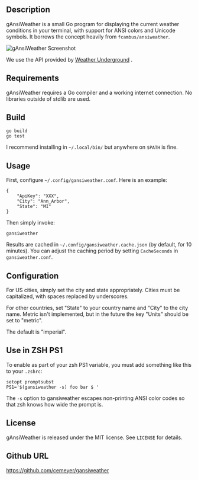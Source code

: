 ## Description

gAnsiWeather is a small Go program for displaying the current weather
conditions in your terminal, with support for ANSI colors and Unicode symbols.
It borrows the concept heavily from `fcambus/ansiweather`.

![gAnsiWeather Screenshot](http://i.imgur.com/WlhaFQz.png)

We use the API provided by
[Weather Underground](http://www.wunderground.com/?apiref=188a3b96201b7e85) .

## Requirements

gAnsiWeather requires a Go compiler and a working internet connection. No
libraries outside of stdlib are used.

## Build

    go build
    go test

I recommend installing in `~/.local/bin/` but anywhere on `$PATH` is fine.

## Usage

First, configure `~/.config/gansiweather.conf`. Here is an example:

    {
        "ApiKey": "XXX",
        "City": "Ann_Arbor",
        "State": "MI"
    }

Then simply invoke:

    gansiweather

Results are cached in `~/.config/gansiweather.cache.json` (by default, for 10
minutes). You can adjust the caching period by setting `CacheSeconds` in
`gansiweather.conf`.

## Configuration

For US cities, simply set the city and state appropriately. Cities must be
capitalized, with spaces replaced by underscores.

For other countries, set "State" to your country name and "City" to the city
name. Metric isn't implemented, but in the future the key "Units" should be set
to "metric".

The default is "imperial".

## Use in ZSH PS1

To enable as part of your zsh PS1 variable, you must add something like this to
your `.zshrc`:

    setopt promptsubst
    PS1='$(gansiweather -s) foo bar $ '

The `-s` option to gansiweather escapes non-printing ANSI color codes so that
zsh knows how wide the prompt is.

## License

gAnsiWeather is released under the MIT license. See `LICENSE` for details.

## Github URL

https://github.com/cemeyer/gansiweather
